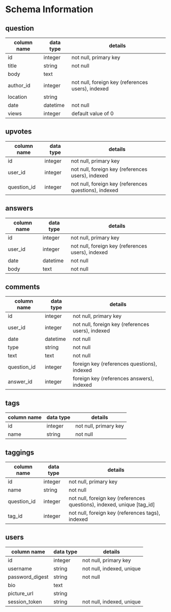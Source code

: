 # Schema Information

## question
column name | data type | details
------------|-----------|-----------------------
id          | integer   | not null, primary key
title       | string    | not null
body        | text      | 
author_id   | integer   | not null, foreign key (references users), indexed
location    | string    | 
date        | datetime  | not null
views       | integer   | default value of 0 

## upvotes
column name | data type | details
------------|-----------|-----------------------
id          | integer   | not null, primary key
user_id     | integer   | not null, foreign key (references users), indexed
question_id | integer   | not null, foreign key (references questions), indexed 

## answers
column name | data type | details
------------|-----------|-----------------------
id          | integer   | not null, primary key
user_id     | integer   | not null, foreign key (references users), indexed
date        | datetime  | not null
body        | text      | not null 

## comments
column name | data type | details
------------|-----------|-----------------------
id          | integer   | not null, primary key
user_id     | integer   | not null, foreign key (references users), indexed
date        | datetime  | not null
type        | string    | not null
text        | text      | not null 
question_id | integer   | foreign key (references questions), indexed 
answer_id   | integer   | foreign key (references answers), indexed 

## tags
column name | data type | details
------------|-----------|-----------------------
id          | integer   | not null, primary key
name        | string    | not null

## taggings
column name | data type | details
------------|-----------|-----------------------
id          | integer   | not null, primary key
name        | string    | not null
question_id | integer   | not null, foreign key (references questions), indexed, unique [tag_id]
tag_id      | integer   | not null, foreign key (references tags), indexed

## users
column name     | data type | details
----------------|-----------|-----------------------
id              | integer   | not null, primary key
username        | string    | not null, indexed, unique
password_digest | string    | not null
bio             | text      | 
picture_url     | string    | 
session_token   | string    | not null, indexed, unique

